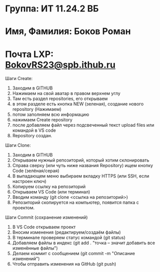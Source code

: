 # Группа: ИТ 11.24.2 ВБ
# Имя, Фамилия: Боков Роман
# Почта LXP: BokovRS23@spb.ithub.ru

Шаги Create: 
1. Заходим в GITHUB 
2. Нажимаем на свой аватар в правом верхнем углу 
3. Там есть раздел repositories, его открываем
4. в этом разделе есть кнопка NEW (зеленая), создание нового repository (Нажимаем) 
5. потом заполняем всю информацию
6. нажимаем Create repository 
7. после добавляем файл через подсвеченный текст upload files или командой в VS code
8. Repository создан.

Шаги Clone: 
1.  Заходим в GITHUB
2.	Открываем нужный репозиторий, который хотим склонировать
3.	Справа сверху (или чуть ниже названия Repository) ищем кнопку Code (зелёная/серая)
4.	В выпадающем меню выбираем вкладку HTTPS (или SSH, если настроен ключ)
5.	Копируем ссылку на репозиторий
6.	Открываем VS Code (или терминал)
7.	Вводим команду (git clone <ссылка на репозиторий>)
8.	Репозиторий скопируется на компьютер, появится папка с проектом.


Шаги Commit (сохранение изменений)
1.	В VS Code открываем проект
2.	Вносим изменения (редактируем/создаём файлы)
3.	В терминале проверяем статус командой (git status)
4. 	Добавляем файлы в индекс (git add . "точка – значит добавить все изменённые файлы")
5. 	Делаем коммит с сообщением (git commit -m "Описание изменений")
6.  Чтобы отправить изменения на GitHub (git push)
